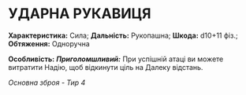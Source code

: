 ﻿# УДАРНА РУКАВИЦЯ

**Характеристика:** Сила; **Дальність:** Рукопашна; **Шкода:** d10+11 фіз.; **Обтяження:** Одноручна

**Особливість:** ***Приголомшливий:*** При успішній атаці ви можете витратити Надію, щоб відкинути ціль на Далеку відстань.

*Основна зброя - Тир 4*
